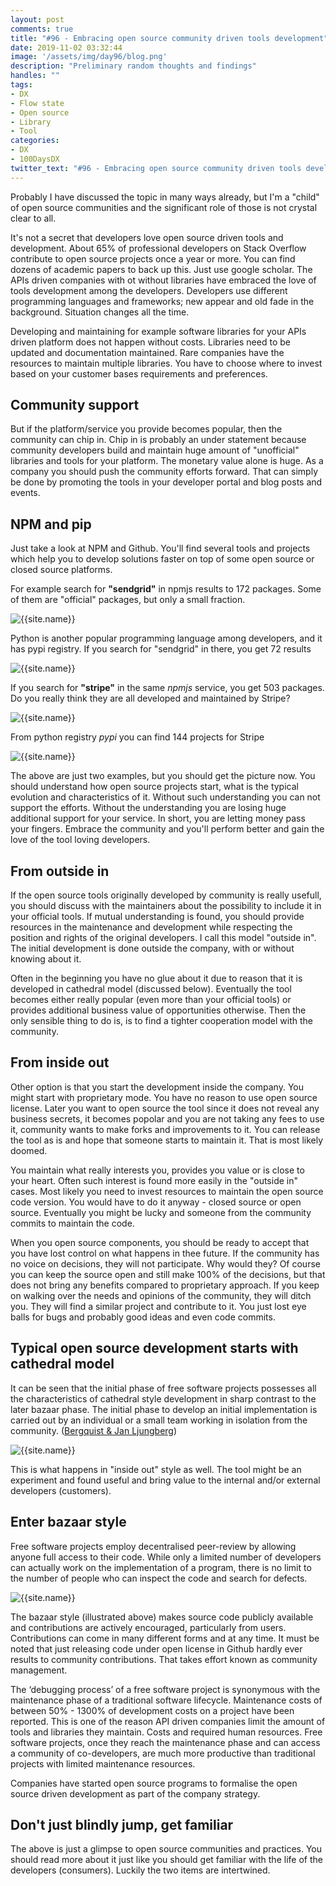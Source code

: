 ```yaml
---
layout: post
comments: true
title: "#96 - Embracing open source community driven tools development"
date: 2019-11-02 03:32:44
image: '/assets/img/day96/blog.png'
description: "Preliminary random thoughts and findings"
handles: "" 
tags:
- DX 
- Flow state
- Open source
- Library
- Tool
categories:
- DX
- 100DaysDX
twitter_text: "#96 - Embracing open source community driven tools development"
---
```


Probably I have discussed the topic in many ways already, but I'm a "child" of open source communities and the significant role of those is not crystal clear to all. 

It's not a secret that developers love open source driven tools and development. About 65% of professional developers on Stack Overflow contribute to open source projects once a year or more. You can find dozens of academic papers to back up this. Just use google scholar. The APIs driven companies with ot without libraries have embraced the love of tools development among the developers. Developers use different programming languages and frameworks; new appear and old fade in the background. Situation changes all the time. 

Developing and maintaining for example software libraries for your APIs driven platform does not happen without costs. Libraries need to be updated and documentation maintained. Rare companies have the resources to maintain multiple libraries. You have to choose where to invest based on your customer bases requirements and preferences. 

## Community support

But if the platform/service you provide becomes popular, then the community can chip in. Chip in is probably an under statement because community developers build and maintain huge amount of "unofficial" libraries and tools for your platform. The monetary value alone is huge. As a company you should push the community efforts forward. That can simply be done by promoting the tools in your developer portal and blog posts and events. 

## NPM and pip

Just take a look at NPM and Github. You'll find several tools and projects which help you to develop solutions faster on top of some open source or closed source platforms. 

For example search for **"sendgrid"** in npmjs results to 172 packages. Some of them are "official" packages, but only a small fraction. 

<img itemprop="image" src="/assets/img/day96/sendgrid.png" alt="{{site.name}}">

Python is another popular programming language among developers, and it has pypi registry. If you search for "sendgrid" in there, you get 72 results

<img itemprop="image" src="/assets/img/day96/sendgrid-pypi.png" alt="{{site.name}}">

If you search for **"stripe"** in the same _npmjs_ service, you get 503 packages. Do you really think they are all developed and maintained by Stripe? 

<img itemprop="image" src="/assets/img/day96/stripe.png" alt="{{site.name}}">

From python registry _pypi_ you can find 144 projects for Stripe

<img itemprop="image" src="/assets/img/day96/stripe-pypi.png" alt="{{site.name}}">

The above are just two examples, but you should get the picture now. You should understand how open source projects start, what is the typical evolution and characteristics of it. Without such understanding you can not support the efforts. Without the understanding you are losing huge additional support for your service. In short, you are letting money pass your fingers. Embrace the community and you'll perform better and gain the love of the tool loving developers. 

## From outside in

If the open source tools originally developed by community is really usefull, you should discuss with the maintainers about the possibility to include it in your official tools. If mutual understanding is found, you should provide resources in the maintenance and development while respecting the position and rights of the original developers. I call this model "outside in". The initial development is done outside the company, with or without knowing about it. 

Often in the beginning you have no glue about it due to reason that it is developed in cathedral model (discussed below). Eventually the tool becomes either really popular (even more than your official tools) or provides additional business value of opportunities otherwise. Then the only sensible thing to do is, is to find a tighter cooperation model with the community.  

## From inside out

Other option is that you start the development inside the company. You might start with proprietary mode. You have no reason to use open source license. Later you want to open source the tool since it does not reveal any business secrets, it becomes popolar and you are not taking any fees to use it, community wants to make forks and improvements to it. You can release the tool as is and hope that someone starts to maintain it. That is most likely doomed. 

You maintain what really interests you, provides you value or is close to your heart. Often such interest is found more easily in the "outside in" cases. Most likely you need to invest resources to maintain the open source code version. You would have to do it anyway - closed source or open source. Eventually you might be lucky and someone from the community commits to maintain the code. 

When you open source components, you should be ready to accept that you have lost control on what happens in thee future. If the community has no voice on decisions, they will not participate. Why would they? Of course you can keep the source open and still make 100% of the decisions, but that does not bring any benefits compared to proprietary approach. If you keep on walking over the needs and opinions of the community, they will ditch you. They will find a similar project and contribute to it. You just lost eye balls for bugs and probably good ideas and even code commits. 


## Typical open source development starts with cathedral model

It can be seen that the initial phase of free software projects possesses all the characteristics of cathedral style development in sharp contrast to the later bazaar phase.  The initial phase to develop an initial implementation is carried out by an individual or a small team working in isolation from the community. ([Bergquist & Jan Ljungberg](http://citeseerx.ist.psu.edu/viewdoc/download?doi=10.1.1.453.7456&rep=rep1&type=pdf)) 

<img itemprop="image" src="/assets/img/day96/cathedral.png" alt="{{site.name}}">

This is what happens in "inside out" style as well. The tool might be an experiment and found useful and bring value to the internal and/or external developers (customers). 

## Enter bazaar style

Free software projects employ decentralised peer-review by allowing anyone full access to their code. While only a limited number of developers can actually work on the implementation of a program, there is no limit to the number of people who can inspect the code and search for defects. 

<img itemprop="image" src="/assets/img/day96/bazaar.png" alt="{{site.name}}">

The bazaar style (illustrated above) makes source code publicly available and contributions are actively encouraged, particularly from users. Contributions can come in many different forms and at any time. It must be noted that just releasing code under open license in Github hardly ever results to community contributions. That takes effort known as community management. 

The ‘debugging process’ of a free software project is synonymous with the maintenance phase of a traditional software lifecycle. Maintenance costs of between 50% - 1300% of development costs on a project have been reported. This is one of the reason API driven companies limit the amount of tools and libraries they maintain. Costs and required human resources. Free software projects, once they reach the maintenance phase and can access a community of co-developers, are much more productive than traditional projects with limited maintenance resources. 

Companies have started open source programs to formalise the open source driven development as part of the company strategy.

## Don't just blindly jump, get familiar

The above is just a glimpse to open source communities and practices. You should read more about it just like you should get familiar with the life of the developers (consumers). Luckily the two items are intertwined. 